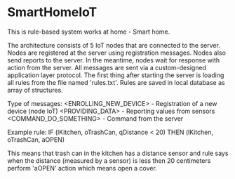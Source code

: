 # SmartHomeIoT
This is rule-based system works at home - Smart home.

The architecture consists of 5 IoT nodes that are connected to the server. Nodes are registered at the server using registration messages. Nodes also send reports to the server. In the meantime, nodes wait for response with action from the server. All messages are sent via a custom-designed application layer protocol. The first thing after starting the server is loading all rules from the file named 'rules.txt'. Rules are saved in local database as array of structures.

Type of messages:
<ENROLLING_NEW_DEVICE> - Registration of a new device (node IoT)
<PROVIDING_DATA> - Reporting values from sensors
<COMMAND_DO_SOMETHING> - Command from the server
 
Example rule:
IF (lKitchen, oTrashCan, qDistance < 20)
THEN (lKitchen, oTrashCan, aOPEN)

This means that trash can in the kitchen has a distance sensor and rule says when the distance (measured by a sensor) is less then 20 centimeters perform 'aOPEN' action which means open a cover.
